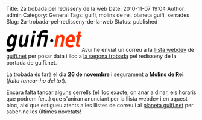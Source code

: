 Title: 2a trobada pel redisseny de la web
Date: 2010-11-07 19:04
Author: admin
Category: General
Tags: guifi, molins de rei, planeta guifi, xerrades
Slug: 2a-trobada-pel-redisseny-de-la-web
Status: published

[<img src="./wp-content/uploads/2007/10/logo-guifi.png" title="logo guifi" class="alignright size-full wp-image-220" width="200" height="58" />](http://gil.badall.net/wp-content/uploads/2007/10/logo-guifi.png)Avui he enviat un correu a la [llista webdev](https://llistes.projectes.lafarga.cat/cgi-bin/mailman/listinfo/guifi-webdev "Llista de correu de desenvolupament de la pàgina de guifi.net") de [guifi.net](http://guifi.net "Pàgina web del projecte guifi.net") per posar data i lloc a [la segona trobada](http://guifi.net/node/34029 "Nota a l'agenda de guifi.net de la segona trobada per millorar la web") pel redisseny de la portada de guifi.net.

La trobada és farà el dia **26 de novembre** i segurament a **Molins de Rei** (*falta tancar-ho del tot*).

Encara falta tancar alguns cerrells (el lloc exacte, on anar a dinar, els horaris que podrem fer...) que s'aniran anunciant per la llista webdev i en aquest bloc, així que estigueu atents a les llistes de correu i al [planeta guifi.net](http://planet.guifi.net "Planeta guifi.net que aplega diversos blocs sobre guifi.net") per saber-ne les últimes novetats!
